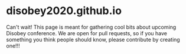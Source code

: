 # disobey2020.github.io

Can't wait! This page is meant for gathering cool bits about upcoming Disobey conference. We are open for pull requests, so if you have something you think people should know, please contribute by creating one!!!
